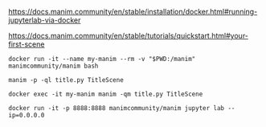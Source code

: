 https://docs.manim.community/en/stable/installation/docker.html#running-jupyterlab-via-docker

https://docs.manim.community/en/stable/tutorials/quickstart.html#your-first-scene

```shell
docker run -it --name my-manim --rm -v "$PWD:/manim" manimcommunity/manim bash

manim -p -ql title.py TitleScene

docker exec -it my-manim manim -qm title.py TitleScene

docker run -it -p 8888:8888 manimcommunity/manim jupyter lab --ip=0.0.0.0

```
